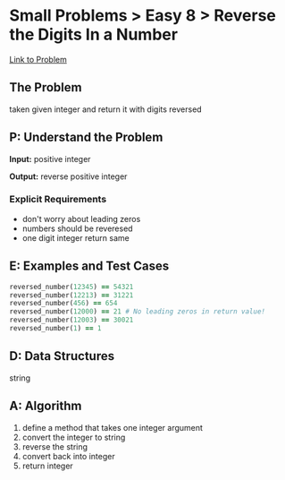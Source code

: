 # Small Problems > Easy 8 > Reverse the Digits In a Number

[Link to Problem](https://launchschool.com/exercises/351fdfdb)

## The Problem

taken given integer and return it with digits reversed

## P: Understand the Problem

**Input:** positive integer

**Output:** reverse positive integer

### Explicit Requirements

- don't worry about leading zeros
- numbers should be reveresed
- one digit integer return same


## E: Examples and Test Cases

```ruby
reversed_number(12345) == 54321
reversed_number(12213) == 31221
reversed_number(456) == 654
reversed_number(12000) == 21 # No leading zeros in return value!
reversed_number(12003) == 30021
reversed_number(1) == 1
```

## D: Data Structures

string


## A: Algorithm

1. define a method that takes one integer argument
1. convert the integer to string
1. reverse the string
1. convert back into integer
1. return integer

